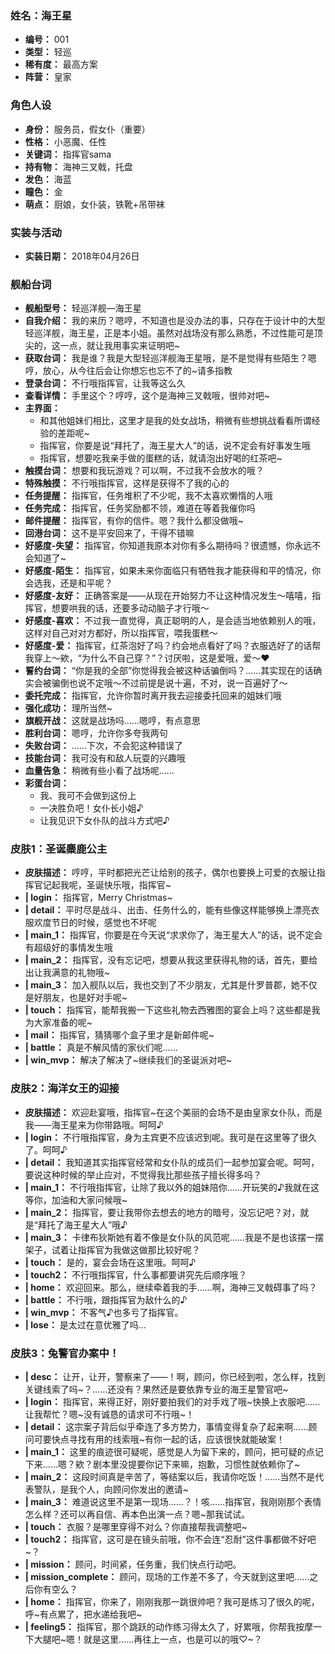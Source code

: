 ### 姓名：海王星
* **编号：** 001
* **类型：** 轻巡
* **稀有度：** 最高方案
* **阵营：** 皇家


### 角色人设
* **身份：** 服务员，假女仆（重要）
* **性格：** 小恶魔、任性
* **关键词：** 指挥官sama
* **持有物：** 海神三叉戟，托盘
* **发色：** 海蓝
* **瞳色：** 金
* **萌点：** 厨娘，女仆装，铁靴+吊带袜


### 实装与活动
* **实装日期：** 2018年04月26日


### 舰船台词
* **舰船型号：** 轻巡洋舰—海王星
* **自我介绍：** 我的来历？嗯哼，不知道也是没办法的事，只存在于设计中的大型轻巡洋舰，海王星，正是本小姐。虽然对战场没有那么熟悉，不过性能可是顶尖的，这一点，就让我用事实来证明吧~
* **获取台词：** 我是谁？我是大型轻巡洋舰海王星哦，是不是觉得有些陌生？嗯哼，放心，从今往后会让你想忘也忘不了的~请多指教
* **登录台词：** 不行哦指挥官，让我等这么久
* **查看详情：** 手里这个？哼哼，这个是海神三叉戟哦，很帅对吧~
* **主界面：**
  * 和其他姐妹们相比，这里才是我的处女战场，稍微有些想挑战看看所谓经验的差距呢~
  * 指挥官，你要是说“拜托了，海王星大人”的话，说不定会有好事发生哦
  * 指挥官，想要吃我亲手做的蛋糕的话，就请泡出好喝的红茶吧~
* **触摸台词：** 想要和我玩游戏？可以啊，不过我不会放水的哦？
* **特殊触摸：** 不行哦指挥官，这样是获得不了我的心的
* **任务提醒：** 指挥官，任务堆积了不少呢，我不太喜欢懒惰的人哦
* **任务完成：** 指挥官，任务奖励都不领，难道在等着我催你吗
* **邮件提醒：** 指挥官，有你的信件。嗯？我什么都没做哦~
* **回港台词：** 这不是平安回来了，干得不错嘛
* **好感度-失望：** 指挥官，你知道我原本对你有多么期待吗？很遗憾，你永远不会知道了~
* **好感度-陌生：** 指挥官，如果未来你面临只有牺牲我才能获得和平的情况，你会选我，还是和平呢？
* **好感度-友好：** 正确答案是——从现在开始努力不让这种情况发生～嘻嘻，指挥官，想要哄我的话，还要多动动脑子才行哦～
* **好感度-喜欢：** 不过我一直觉得，真正聪明的人，是会适当地依赖别人的哦，这样对自己对对方都好，所以指挥官，喂我蛋糕～
* **好感度-爱：** 指挥官，红茶泡好了吗？约会地点看好了吗？衣服选好了的话帮我穿上～欸，“为什么不自己穿？”？讨厌啦，这是爱哦，爱～❤
* **誓约台词：** “你是我的全部”你觉得我会被这种话骗倒吗？……其实现在的话确实会被骗倒也说不定哦～不过前提是说十遍，不对，说一百遍好了～
* **委托完成：** 指挥官，允许你暂时离开我去迎接委托回来的姐妹们哦
* **强化成功：** 理所当然~
* **旗舰开战：** 这就是战场吗……嗯哼，有点意思
* **胜利台词：** 嗯哼，允许你多夸我两句
* **失败台词：** ……下次，不会犯这种错误了
* **技能台词：** 我可没有和敌人玩耍的兴趣哦
* **血量告急：** 稍微有些小看了战场呢……
* **彩蛋台词：**
  * 我、我可不会做到这份上
  * 一决胜负吧！女仆长小姐♪
  * 让我见识下女仆队的战斗方式吧♪


### 皮肤1：圣诞麋鹿公主
* **皮肤描述：** 哼哼，平时都把光芒让给别的孩子，偶尔也要换上可爱的衣服让指挥官记起我呢，圣诞快乐哦，指挥官~
* **| login：** 指挥官，Merry Christmas~
* **| detail：** 平时尽是战斗、出击、任务什么的，能有些像这样能够换上漂亮衣服欢度节日的时候，感觉也不坏呢
* **| main_1：** 指挥官，你要是在今天说“求求你了，海王星大人”的话，说不定会有超级好的事情发生哦
* **| main_2：** 指挥官，没有忘记吧，想要从我这里获得礼物的话，首先，要给出让我满意的礼物哦~
* **| main_3：** 加入舰队以后，我也交到了不少朋友，尤其是什罗普郡，她不仅是好朋友，也是好对手呢~
* **| touch：** 指挥官，能帮我搬一下这些礼物去西雅图的宴会上吗？这些都是我为大家准备的呢~
* **| mail：** 指挥官，猜猜哪个盒子里才是新邮件呢~
* **| battle：** 真是不解风情的家伙们呢……
* **| win_mvp：** 解决了解决了~继续我们的圣诞派对吧~


### 皮肤2：海洋女王的迎接
* **皮肤描述：** 欢迎赴宴哦，指挥官~在这个美丽的会场不是由皇家女仆队，而是我——海王星来为你带路哦。呵呵♪
* **| login：** 不行哦指挥官，身为主宾更不应该迟到呢。我可是在这里等了很久了。呵呵♪
* **| detail：** 我知道其实指挥官经常和女仆队的成员们一起参加宴会呢。呵呵，要说这种时候的举止应对，不觉得我比那些孩子擅长得多吗？
* **| main_1：** 不行哦指挥官，让除了我以外的姐妹陪你……开玩笑的♪我就在这等你，加油和大家问候哦~
* **| main_2：** 指挥官，要让我带你去想去的地方的暗号，没忘记吧？对，就是“拜托了海王星大人”哦♪
* **| main_3：** 卡律布狄斯她有着不像是女仆队的风范呢……我是不是也该摆一摆架子，试着让指挥官为我做这做那比较好呢？
* **| touch：** 是的，宴会会场在这里哦。呵呵♪
* **| touch2：** 不行哦指挥官，什么事都要讲究先后顺序哦？
* **| home：** 欢迎回来。那么，继续牵着我的手……啊，海神三叉戟碍事了吗？
* **| battle：** 不行哦，跟指挥官为敌什么的♪
* **| win_mvp：** 不客气♪也多亏了指挥官。
* **| lose：** 是太过在意优雅了吗…


### 皮肤3：兔警官办案中！
* **| desc：** 让开，让开，警察来了——！啊，顾问，你已经到啦，怎么样，找到关键线索了吗~？……还没有？果然还是要依靠专业的海王星警官吧~
* **| login：** 指挥官，来得正好，刚好要拍我们的对手戏了哦~快换上衣服吧……让我帮忙？嗯~没有诚恳的请求可不行哦~！
* **| detail：** 这宗案子背后似乎牵连了多方势力，事情变得复杂了起来啊……顾问可要快点寻找有用的线索哦~有你一起的话，应该很快就能破案！
* **| main_1：** 这里的痕迹很可疑呢，感觉是人为留下来的，顾问，把可疑的点记下来……嗯？欸？剧本里没提要你记下来嘛，抱歉，习惯性就依赖你了~
* **| main_2：** 这段时间真是辛苦了，等结案以后，我请你吃饭！……当然不是代表警队，是我个人，向顾问你发出的邀请~
* **| main_3：** 难道说这里不是第一现场……？！咳……指挥官，我刚刚那个表情怎么样？还可以再自信、再本色出演一点？嗯~那我试试。
* **| touch：** 衣服？是哪里穿得不对么？你直接帮我调整吧~
* **| touch2：** 指挥官，这可是在镜头前哦，你不会连“忍耐”这件事都做不好吧~？
* **| mission：** 顾问，时间紧，任务重，我们快点行动吧。
* **| mission_complete：** 顾问，现场的工作差不多了，今天就到这里吧……之后你有空么？
* **| home：** 指挥官，你来了，刚刚我那一跳很帅吧？我可是练习了很久的呢，呼~有点累了，把水递给我吧~
* **| feeling5：** 指挥官，那个跳跃的动作练习得太久了，好累哦，你帮我按摩一下大腿吧~嗯！就是这里……再往上一点，也是可以的哦♡~？
